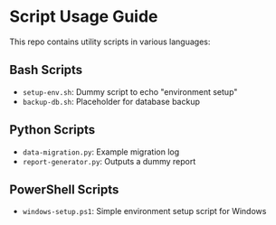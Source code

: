 # Script Usage Guide

This repo contains utility scripts in various languages:

## Bash Scripts

- `setup-env.sh`: Dummy script to echo "environment setup"
- `backup-db.sh`: Placeholder for database backup

## Python Scripts

- `data-migration.py`: Example migration log
- `report-generator.py`: Outputs a dummy report

## PowerShell Scripts

- `windows-setup.ps1`: Simple environment setup script for Windows

